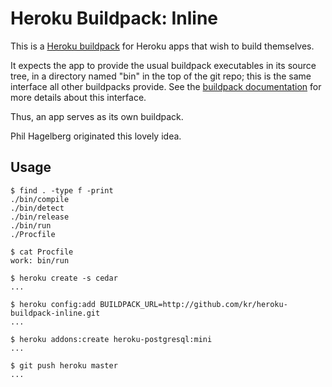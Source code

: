 # Heroku Buildpack: Inline

This is a [Heroku buildpack][buildpack] for Heroku apps that
wish to build themselves.

It expects the app to provide the usual buildpack executables
in its source tree, in a directory named "bin" in the top of
the git repo; this is the same interface all other buildpacks
provide. See the [buildpack documentation][buildpack] for more
details about this interface.

Thus, an app serves as its own buildpack.

Phil Hagelberg originated this lovely idea.

## Usage

    $ find . -type f -print
    ./bin/compile
    ./bin/detect
    ./bin/release
    ./bin/run
    ./Procfile

    $ cat Procfile
    work: bin/run

    $ heroku create -s cedar
    ...

    $ heroku config:add BUILDPACK_URL=http://github.com/kr/heroku-buildpack-inline.git
    ...

    $ heroku addons:create heroku-postgresql:mini
    ...

    $ git push heroku master
    ...

[buildpack]: http://devcenter.heroku.com/articles/buildpack
